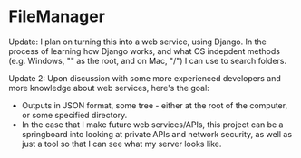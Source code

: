 # FileManager

Update: I plan on turning this into a web service, using Django. In the process of learning how Django works, and what OS indepdent methods (e.g. Windows, "\" as the root, and on Mac, "/") I can use to search folders. 

Update 2: Upon discussion with some more experienced developers and more knowledge about web services, here's the goal:
* Outputs in JSON format, some tree - either at the root of the computer, or some specified directory.	
* In the case that I make future web services/APIs, this project can be a springboard into looking at private APIs and network security, as well as just a tool so that I can see what my server looks like.
